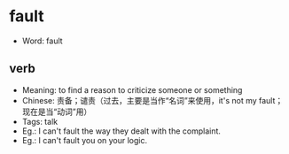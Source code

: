 # fault

- Word: fault

## verb

- Meaning: to find a reason to criticize someone or something
- Chinese: 责备；谴责（过去，主要是当作“名词”来使用，it's not my fault；现在是当“动词”用）
- Tags: talk
- Eg.: I can't fault the way they dealt with the complaint.
- Eg.: I can't fault you on your logic.

